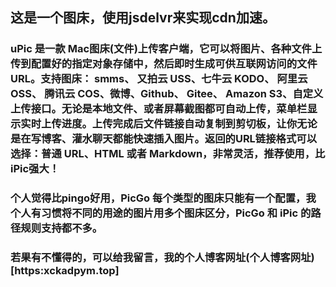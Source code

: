 ## 这是一个图床，使用jsdelvr来实现cdn加速。
### uPic 是一款 Mac图床(文件)上传客户端，它可以将图片、各种文件上传到配置好的指定对象存储中，然后即时生成可供互联网访问的文件URL。支持图床： smms、 又拍云 USS、七牛云 KODO、 阿里云 OSS、 腾讯云 COS、微博、Github、 Gitee、 Amazon S3、自定义上传接口。无论是本地文件、或者屏幕截图都可自动上传，菜单栏显示实时上传进度。上传完成后文件链接自动复制到剪切板，让你无论是在写博客、灌水聊天都能快速插入图片。返回的URL链接格式可以选择：普通 URL、HTML 或者 Markdown，非常灵活，推荐使用，比iPic强大！
### 个人觉得比pingo好用，PicGo 每个类型的图床只能有一个配置，我个人有习惯将不同的用途的图片用多个图床区分，PicGo 和 iPic 的路径规则支持都不多。
### 若果有不懂得的，可以给我留言，我的个人博客网址(个人博客网址)[https:xckadpym.top]
